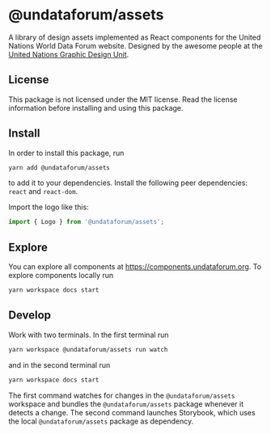 # @undataforum/assets

A library of design assets implemented as React components for the United
Nations World Data Forum website. Designed by the awesome people at the
[United Nations Graphic Design Unit](https://www.behance.net/unitednations).

## License

This package is not licensed under the MIT license. Read the license information
before installing and using this package.

## Install

In order to install this package, run

```bash
yarn add @undataforum/assets
```

to add it to your dependencies. Install the following peer dependencies: `react`
and `react-dom`.

Import the logo like this:

```jsx
import { Logo } from '@undataforum/assets';
```

## Explore

You can explore all components at https://components.undataforum.org. To explore
components locally run

```bash
yarn workspace docs start
```

## Develop

Work with two terminals. In the first terminal run

```bash
yarn workspace @undataforum/assets run watch
```

and in the second terminal run

```bash
yarn workspace docs start
```

The first command watches for changes in the `@undataforum/assets` workspace and
bundles the `@undataforum/assets` package whenever it detects a change. The
second command launches Storybook, which uses the local `@undataforum/assets`
package as dependency.
